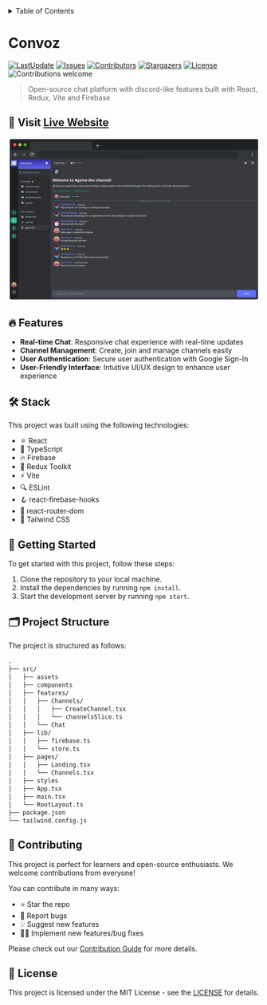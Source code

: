 <details>
<summary>Table of Contents</summary>

- [Convoz](#convoz)
  - [🚀 Visit Live Website](#-visit-live-website)
  - [🔥 Features](#-features)
  - [🛠️ Stack](#️-stack)
  - [📙 Getting Started](#-getting-started)
  - [🗂️ Project Structure](#️-project-structure)
  - [🤝 Contributing](#-contributing)
  - [📜 License](#-license)


</details>

# Convoz

[![LastUpdate](https://img.shields.io/github/last-commit/IndieCoderMM/convoz-chat)](https://github.com/IndieCoderMM/convoz-chat/commits/dev)
[![Issues](https://img.shields.io/github/issues/IndieCoderMM/convoz-chat)](https://github.com/IndieCoderMM/convoz-chat/issues)
[![Contributors](https://img.shields.io/github/contributors/IndieCoderMM/convoz-chat)](https://github.com/IndieCoderMM/convoz-chat/graphs/contributors)
[![Stargazers](https://img.shields.io/github/stars/IndieCoderMM/convoz-chat)](https://github.com/IndieCoderMM/convoz-chat/stargazers)
[![License](https://img.shields.io/github/license/IndieCoderMM/convoz-chat)](https://github.com/IndieCoderMM/convoz-chat/blob/main/LICENSE)
![Contributions welcome](https://img.shields.io/badge/contributions-welcome-orange.svg)

> Open-source chat platform with discord-like features built with React, Redux, Vite and Firebase

## 🚀 Visit [Live Website](https://convoz-chat.onrender.com/)

![Convoz Screenshot](./screenshot.png)

## 🔥 Features

- **Real-time Chat**: Responsive chat experience with real-time updates
- **Channel Management**: Create, join and manage channels easily
- **User Authentication**: Secure user authentication with Google Sign-In
- **User-Friendly Interface**: Intuitive UI/UX design to enhance user experience

## 🛠️ Stack

This project was built using the following technologies:

- ⚛️ React
- 🔷 TypeScript
- 🔥 Firebase
- 🧰 Redux Toolkit
- ⚡ Vite
- 🔍 ESLint
- 🪝 react-firebase-hooks
- 🚦 react-router-dom
- 🎨 Tailwind CSS

## 📙 Getting Started

To get started with this project, follow these steps:

1. Clone the repository to your local machine.
2. Install the dependencies by running `npm install`.
3. Start the development server by running `npm start`.

## 🗂️ Project Structure

The project is structured as follows:

```
.
├── src/
│   ├── assets
│   ├── components
│   ├── features/
│   │   ├── Channels/
│   │   │   ├── CreateChannel.tsx
│   │   │   └── channelsSlice.ts
│   │   └── Chat
│   ├── lib/
│   │   ├── firebase.ts
│   │   └── store.ts
│   ├── pages/
│   │   ├── Landing.tsx
│   │   └── Channels.tsx
│   ├── styles
│   ├── App.tsx
│   ├── main.tsx
│   └── RootLayout.ts
├── package.json
└── tailwind.config.js
```

## 🤝 Contributing

This project is perfect for learners and open-source enthusiasts. We welcome contributions from everyone!

You can contribute in many ways:
- ⭐ Star the repo 
- 🐞 Report bugs
- 💡 Suggest new features
- 👩‍💻 Implement new features/bug fixes 

Please check out our [Contribution Guide](./CONTRIBUTING.md) for more details.

## 📜 License

This project is licensed under the MIT License - see the [LICENSE](./LICENSE) for details.
